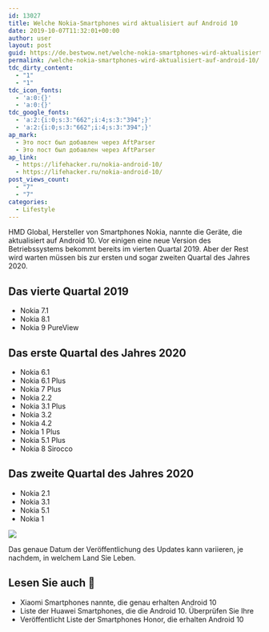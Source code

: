 ```yaml
---
id: 13027
title: Welche Nokia-Smartphones wird aktualisiert auf Android 10
date: 2019-10-07T11:32:01+00:00
author: user
layout: post
guid: https://de.bestwow.net/welche-nokia-smartphones-wird-aktualisiert-auf-android-10/
permalink: /welche-nokia-smartphones-wird-aktualisiert-auf-android-10/
tdc_dirty_content:
  - "1"
  - "1"
tdc_icon_fonts:
  - 'a:0:{}'
  - 'a:0:{}'
tdc_google_fonts:
  - 'a:2:{i:0;s:3:"662";i:4;s:3:"394";}'
  - 'a:2:{i:0;s:3:"662";i:4;s:3:"394";}'
ap_mark:
  - Это пост был добавлен через AftParser
  - Это пост был добавлен через AftParser
ap_link:
  - https://lifehacker.ru/nokia-android-10/
  - https://lifehacker.ru/nokia-android-10/
post_views_count:
  - "7"
  - "7"
categories:
  - Lifestyle
---
```

HMD Global, Hersteller von Smartphones Nokia, nannte die Geräte, die aktualisiert auf Android 10. Vor einigen eine neue Version des Betriebssystems bekommt bereits im vierten Quartal 2019. Aber der Rest wird warten müssen bis zur ersten und sogar zweiten Quartal des Jahres 2020.

## Das vierte Quartal 2019

  * Nokia 7.1
  * Nokia 8.1
  * Nokia 9 PureView

## Das erste Quartal des Jahres 2020

  * Nokia 6.1
  * Nokia 6.1 Plus
  * Nokia 7 Plus
  * Nokia 2.2
  * Nokia 3.1 Plus
  * Nokia 3.2
  * Nokia 4.2
  * Nokia 1 Plus
  * Nokia 5.1 Plus
  * Nokia 8 Sirocco

## Das zweite Quartal des Jahres 2020

  * Nokia 2.1
  * Nokia 3.1
  * Nokia 5.1
  * Nokia 1

![](https://de.bestwow.net/wp-content/uploads/2019/10/kakie-smartfony-nokia-obnovyat-do-android-10-1.jpg) 

Das genaue Datum der Veröffentlichung des Updates kann variieren, je nachdem, in welchem Land Sie Leben.

<div>
  <h2 class="read-also__title">
    <span>Lesen Sie auch</span> <span>🧐 </span>
  </h2>
  
  <ul class="read-also__list">
    <li>
      Xiaomi Smartphones nannte, die genau erhalten Android 10
    </li>
    <li>
      Liste der Huawei Smartphones, die die Android 10. Überprüfen Sie Ihre
    </li>
    <li>
      Veröffentlicht Liste der Smartphones Honor, die erhalten Android 10
    </li>
  </ul>
</div>